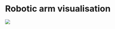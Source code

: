 # Robotic arm visualisation
![](https://github.com/4MC4/Robotic-arm-visualisation/blob/main/Robotic_arm.gif)
